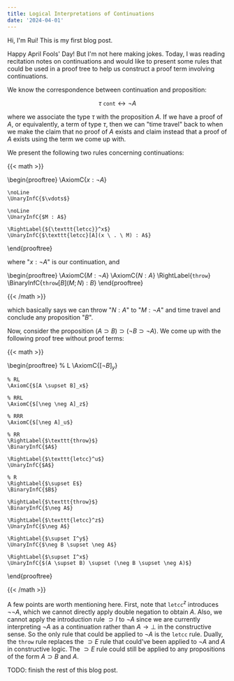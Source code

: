 ```yaml
---
title: Logical Interpretations of Continuations
date: '2024-04-01'
---
```


Hi, I'm Rui! This is my first blog post.

Happy April Fools' Day! But I'm not here making jokes. Today, I was reading recitation notes on continuations and would like to present some rules that could be used in a proof tree to help us construct a proof term involving continuations.

We know the correspondence between continuation and proposition:

$$
  \tau \ \texttt{cont} \leftrightarrow \neg A
$$

where we associate the type $\tau$ with the proposition $A$. If we have a proof of $A$, or equivalently, a term of type $\tau$, then we can "time travel" back to when we make the claim that no proof of $A$ exists and claim instead that a proof of $A$ exists using the term we come up with.

We present the following two rules concerning continuations:

{{< math >}}

\begin{prooftree}
    \AxiomC{$x : \neg A$}

    \noLine
    \UnaryInfC{$\vdots$}

    \noLine
    \UnaryInfC{$M : A$}
    
    \RightLabel{${\texttt{letcc}}^x$}
    \UnaryInfC{$\texttt{letcc}[A](x \ . \ M) : A$}
\end{prooftree}

where "$x : \neg A$" is our continuation, and

\begin{prooftree}
    \AxiomC{$M : \neg A$}
    \AxiomC{$N : A$}
    \RightLabel{$\texttt{throw}$}
    \BinaryInfC{$\texttt{throw}[B](M; N) : B$}
\end{prooftree}

{{< /math >}}

which basically says we can throw "$N : A$" to "$M : \neg A$" and time travel and conclude any proposition "$B$".

Now, consider the proposition $(A \supset B) \supset (\neg B \supset \neg A)$. We come up with the following proof tree without proof terms:

{{< math >}}

\begin{prooftree}
    % L
    \AxiomC{$[\neg B]_y$}

    % RL
    \AxiomC{$[A \supset B]_x$}

    % RRL
    \AxiomC{$[\neg \neg A]_z$}

    % RRR
    \AxiomC{$[\neg A]_u$}
        
    % RR
    \RightLabel{$\texttt{throw}$}
    \BinaryInfC{$A$}

    \RightLabel{$\texttt{letcc}^u$}
    \UnaryInfC{$A$}

    % R
    \RightLabel{$\supset E$}
    \BinaryInfC{$B$}

    \RightLabel{$\texttt{throw}$}
    \BinaryInfC{$\neg A$}

    \RightLabel{$\texttt{letcc}^z$}
    \UnaryInfC{$\neg A$}

    \RightLabel{$\supset I^y$}
    \UnaryInfC{$\neg B \supset \neg A$}

    \RightLabel{$\supset I^x$}
    \UnaryInfC{$(A \supset B) \supset (\neg B \supset \neg A)$}
\end{prooftree}

{{< /math >}}

A few points are worth mentioning here. First, note that $\texttt{letcc}^z$ introduces $\neg \neg A$, which we cannot directly apply double negation to obtain $A$. Also, we cannot apply the introduction rule $\supset I$ to $\neg A$ since we are currently interpreting $\neg A$ as a continuation rather than $A \rightarrow \bot$ in the constructive sense. So the only rule that could be applied to $\neg A$ is the $\texttt{letcc}$ rule. Dually, the $\texttt{throw}$ rule replaces the $\supset E$ rule that could've been applied to $\neg A$ and $A$ in constructive logic. The $\supset E$ rule could still be applied to any propositions of the form $A \supset B$ and $A$.

TODO: finish the rest of this blog post.